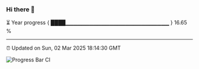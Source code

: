 ### Hi there 👋

⏳ Year progress { ████▁▁▁▁▁▁▁▁▁▁▁▁▁▁▁▁▁▁▁▁▁▁▁▁▁▁ } 16.65 %

---

⏰ Updated on Sun, 02 Mar 2025 18:14:30 GMT

![Progress Bar CI](https://github.com/code-lakshay/GitHub-Actions-Demo/workflows/Progress%20Bar%20CI/badge.svg)
